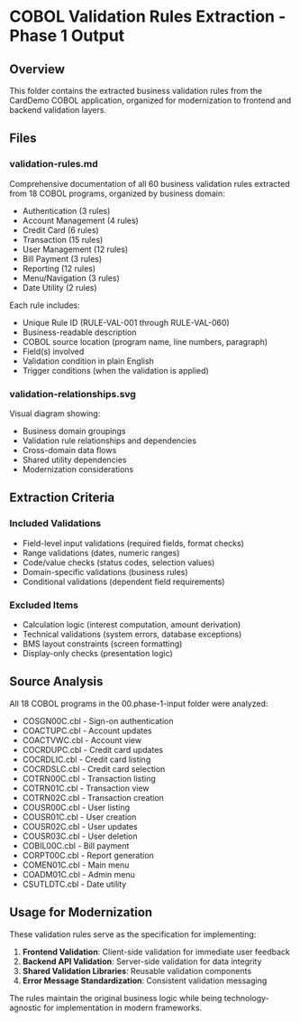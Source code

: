 # COBOL Validation Rules Extraction - Phase 1 Output

## Overview
This folder contains the extracted business validation rules from the CardDemo COBOL application, organized for modernization to frontend and backend validation layers.

## Files

### validation-rules.md
Comprehensive documentation of all 60 business validation rules extracted from 18 COBOL programs, organized by business domain:
- Authentication (3 rules)
- Account Management (4 rules) 
- Credit Card (6 rules)
- Transaction (15 rules)
- User Management (12 rules)
- Bill Payment (3 rules)
- Reporting (12 rules)
- Menu/Navigation (3 rules)
- Date Utility (2 rules)

Each rule includes:
- Unique Rule ID (RULE-VAL-001 through RULE-VAL-060)
- Business-readable description
- COBOL source location (program name, line numbers, paragraph)
- Field(s) involved
- Validation condition in plain English
- Trigger conditions (when the validation is applied)

### validation-relationships.svg
Visual diagram showing:
- Business domain groupings
- Validation rule relationships and dependencies
- Cross-domain data flows
- Shared utility dependencies
- Modernization considerations

## Extraction Criteria

### Included Validations
- Field-level input validations (required fields, format checks)
- Range validations (dates, numeric ranges)
- Code/value checks (status codes, selection values)
- Domain-specific validations (business rules)
- Conditional validations (dependent field requirements)

### Excluded Items
- Calculation logic (interest computation, amount derivation)
- Technical validations (system errors, database exceptions)
- BMS layout constraints (screen formatting)
- Display-only checks (presentation logic)

## Source Analysis
All 18 COBOL programs in the 00.phase-1-input folder were analyzed:
- COSGN00C.cbl - Sign-on authentication
- COACTUPC.cbl - Account updates
- COACTVWC.cbl - Account view
- COCRDUPC.cbl - Credit card updates
- COCRDLIC.cbl - Credit card listing
- COCRDSLC.cbl - Credit card selection
- COTRN00C.cbl - Transaction listing
- COTRN01C.cbl - Transaction view
- COTRN02C.cbl - Transaction creation
- COUSR00C.cbl - User listing
- COUSR01C.cbl - User creation
- COUSR02C.cbl - User updates
- COUSR03C.cbl - User deletion
- COBIL00C.cbl - Bill payment
- CORPT00C.cbl - Report generation
- COMEN01C.cbl - Main menu
- COADM01C.cbl - Admin menu
- CSUTLDTC.cbl - Date utility

## Usage for Modernization
These validation rules serve as the specification for implementing:
1. **Frontend Validation**: Client-side validation for immediate user feedback
2. **Backend API Validation**: Server-side validation for data integrity
3. **Shared Validation Libraries**: Reusable validation components
4. **Error Message Standardization**: Consistent validation messaging

The rules maintain the original business logic while being technology-agnostic for implementation in modern frameworks.
